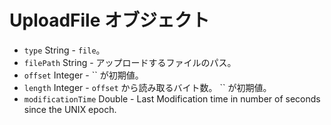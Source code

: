 # UploadFile オブジェクト

* `type` String - `file`。
* `filePath` String - アップロードするファイルのパス。
* `offset` Integer - `` が初期値。
* `length` Integer - `offset` から読み取るバイト数。 `` が初期値。
* `modificationTime` Double - Last Modification time in number of seconds since the UNIX epoch.